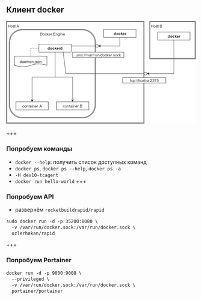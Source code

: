 ## Клиент docker
![Docker Client](assets/image/DockerClient.png)

+++
### Попробуем команды
- `docker --help`: получить список доступных команд
- `docker ps`, `docker ps --help`, `docker ps -a`
- `-H dev10-tcagent`
- `docker run hello-world`
+++
### Попробуем API
- развернём `rocketbuildrapid/rapid`<!-- .element: class="fragment" -->  
```shell
sudo docker run -d -p 35200:8080 \
  -v /var/run/docker.sock:/var/run/docker.sock \
  ozlerhakan/rapid
```
+++
### Попробуем Portainer
```shell
docker run -d -p 9000:9000 \
  --privileged \
  -v /var/run/docker.sock:/var/run/docker.sock \
  portainer/portainer
```


